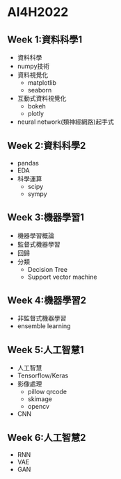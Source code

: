 # AI4H2022

## Week 1:資料科學1
- 資料科學
- numpy技術
- 資料視覺化
  - matplotlib
  - seaborn
- 互動式資料視覺化
  - bokeh
  - plotly 
- neural network(類神經網路)起手式

## Week 2:資料科學2
- pandas
- EDA
- 科學運算
  - scipy
  - sympy 
## Week 3:機器學習1
- 機器學習概論
- 監督式機器學習
- 回歸
- 分類
  - Decision Tree
  - Support vector machine 
## Week 4:機器學習2
- 非監督式機器學習
- ensemble learning

## Week 5:人工智慧1
- 人工智慧
- Tensorflow/Keras
- 影像處理
  - pillow qrcode
  - skimage
  - opencv
- CNN

## Week 6:人工智慧2
- RNN
- VAE
- GAN
